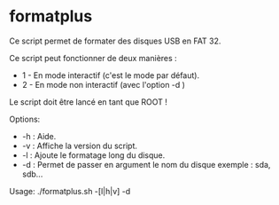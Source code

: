 # formatplus
Ce script permet de formater des disques USB en FAT 32.

Ce script peut fonctionner de deux manières :
* 1 - En mode interactif (c'est le mode par défaut).
* 2 - En mode non interactif (avec l'option -d <sdX>)
 
Le script doit être lancé en tant que ROOT !                                                 
                                                  
Options:                                          
*    -h    : Aide.
*    -v    : Affiche la version du script.
*    -l    : Ajoute le formatage long du disque.
* -d <sdX> : Permet de passer en argument le nom du disque exemple : sda, sdb...

Usage: ./formatplus.sh -[l|h|v] -d <sdX>                                            
